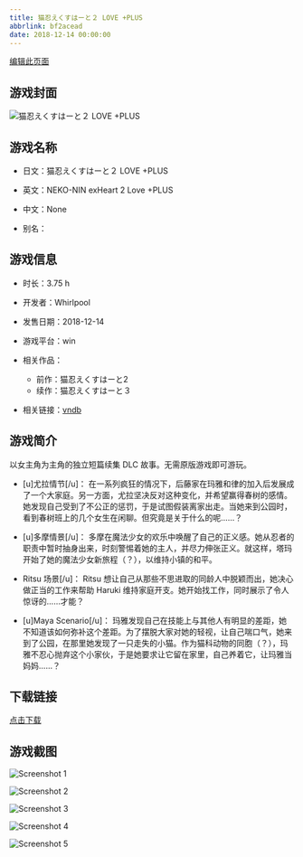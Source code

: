 ```yaml
---
title: 猫忍えくすはーと２ LOVE +PLUS
abbrlink: bf2acead
date: 2018-12-14 00:00:00
---
```

[编辑此页面](https://github.com/ACG-3/ADV3-source/blob/main/source/_posts/%E7%8C%AB%E5%BF%8D%E3%81%88%E3%81%8F%E3%81%99%E3%81%AF%E3%83%BC%E3%81%A8%EF%BC%92%20LOVE%20%2BPLUS.md)

## 游戏封面

![猫忍えくすはーと２ LOVE +PLUS](https://pan.timero.xyz/d/onedrive/img_lib_001/%E7%8C%AB%E5%BF%8D%E3%81%88%E3%81%8F%E3%81%99%E3%81%AF%E3%83%BC%E3%81%A8%EF%BC%92%20LOVE%20+PLUS_cover.avif)


## 游戏名称

- 日文：猫忍えくすはーと２ LOVE +PLUS
- 英文：NEKO-NIN exHeart 2 Love +PLUS
- 中文：None

- 别名：


## 游戏信息

- 时长：3.75 h
- 开发者：Whirlpool
- 发售日期：2018-12-14
- 游戏平台：win
- 相关作品：
   - 前作：猫忍えくすはーと2
   - 续作：猫忍えくすはーと３

- 相关链接：[vndb](https://vndb.org/v25673)


## 游戏简介

以女主角为主角的独立短篇续集 DLC 故事。无需原版游戏即可游玩。

- [u]尤拉情节[/u]：
在一系列疯狂的情况下，后藤家在玛雅和律的加入后发展成了一个大家庭。另一方面，尤拉坚决反对这种变化，并希望赢得春树的感情。她发现自己受到了不公正的惩罚，于是试图假装离家出走。当她来到公园时，看到春树班上的几个女生在闲聊。但究竟是关于什么的呢......？

- [u]多摩情景[/u]：
多摩在魔法少女的欢乐中唤醒了自己的正义感。她从忍者的职责中暂时抽身出来，时刻警惕着她的主人，并尽力伸张正义。就这样，塔玛开始了她的魔法少女新旅程（？），以维持小镇的和平。

- Ritsu 场景[/u]：
Ritsu 想让自己从那些不思进取的同龄人中脱颖而出，她决心做正当的工作来帮助 Haruki 维持家庭开支。她开始找工作，同时展示了令人惊讶的......才能？

- [u]Maya Scenario[/u]：
玛雅发现自己在技能上与其他人有明显的差距，她不知道该如何弥补这个差距。为了摆脱大家对她的轻视，让自己喘口气，她来到了公园，在那里她发现了一只走失的小猫。作为猫科动物的同胞（？），玛雅不忍心抛弃这个小家伙，于是她要求让它留在家里，自己养着它，让玛雅当妈妈......？




## 下载链接

[点击下载](https://pan.timero.xyz/onedrive/adv_lib_001/%E7%8C%AB%E5%BF%8D%E3%81%88%E3%81%8F%E3%81%99%E3%81%AF%E3%83%BC%E3%81%A8%EF%BC%92%20LOVE%20%2BPLUS)


## 游戏截图


![Screenshot 1](https://pan.timero.xyz/d/onedrive/img_lib_001/%E7%8C%AB%E5%BF%8D%E3%81%88%E3%81%8F%E3%81%99%E3%81%AF%E3%83%BC%E3%81%A8%EF%BC%92%20LOVE%20+PLUS_Screenshot_1.avif)

![Screenshot 2](https://pan.timero.xyz/d/onedrive/img_lib_001/%E7%8C%AB%E5%BF%8D%E3%81%88%E3%81%8F%E3%81%99%E3%81%AF%E3%83%BC%E3%81%A8%EF%BC%92%20LOVE%20+PLUS_Screenshot_2.avif)

![Screenshot 3](https://pan.timero.xyz/d/onedrive/img_lib_001/%E7%8C%AB%E5%BF%8D%E3%81%88%E3%81%8F%E3%81%99%E3%81%AF%E3%83%BC%E3%81%A8%EF%BC%92%20LOVE%20+PLUS_Screenshot_3.avif)

![Screenshot 4](https://pan.timero.xyz/d/onedrive/img_lib_001/%E7%8C%AB%E5%BF%8D%E3%81%88%E3%81%8F%E3%81%99%E3%81%AF%E3%83%BC%E3%81%A8%EF%BC%92%20LOVE%20+PLUS_Screenshot_4.avif)

![Screenshot 5](https://pan.timero.xyz/d/onedrive/img_lib_001/%E7%8C%AB%E5%BF%8D%E3%81%88%E3%81%8F%E3%81%99%E3%81%AF%E3%83%BC%E3%81%A8%EF%BC%92%20LOVE%20+PLUS_Screenshot_5.avif)

